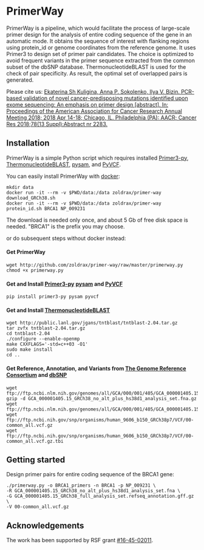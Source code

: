 # PrimerWay
PrimerWay is a pipeline, which would facilitate the process of large-scale primer design for the analysis of entire coding sequence of the gene in an automatic mode. It obtains the sequence of interest with flanking regions using protein_id or genome coordinates from the reference genome. It uses Primer3 to design set of primer pair candidates. The choice is optimized to avoid frequent variants in the primer sequence extracted from the common subset of the dbSNP database. ThermonucleotideBLAST is used for the check of pair specificity. As result, the optimal set of overlapped pairs is generated.

Please cite us: [Ekaterina Sh Kuligina, Anna P. Sokolenko, Ilya V. Bizin. PCR-based validation of novel cancer-predisposing mutations identified upon exome sequencing: An emphasis on primer design [abstract]. In: Proceedings of the American Association for Cancer Research Annual Meeting 2018; 2018 Apr 14-18; Chicago, IL. Philadelphia (PA): AACR; Cancer Res 2018;78(13 Suppl):Abstract nr 2283.][9]

## Installation
PrimerWay is a simple Python script which requires installed [Primer3-py][1], [ThermonucleotideBLAST][2], [pysam][3], and [PyVCF][4].

You can easily install PrimerWay with [docker][8]:
```
mkdir data
docker run -it --rm -v $PWD/data:/data zoldrax/primer-way download_GRCh38.sh
docker run -it --rm -v $PWD/data:/data zoldrax/primer-way protein_id.sh BRCA1 NP_009231
```
The download is needed only once, and about 5 Gb of free disk space is needed.
"BRCA1" is the prefix you may choose.

or do subsequent steps without docker instead:

#### Get PrimerWay
```
wget http://github.com/zoldrax/primer-way/raw/master/primerway.py
chmod +x primerway.py
```

#### Get and Install [Primer3-py][1] [pysam][3] and [PyVCF][4]
```
pip install primer3-py pysam pyvcf
```

#### Get and Install [ThermonucleotideBLAST][2]
```
wget http://public.lanl.gov/jgans/tntblast/tntblast-2.04.tar.gz
tar zvfx tntblast-2.04.tar.gz
cd tntblast-2.04
./configure --enable-openmp
make CXXFLAGS='-std=c++03 -O1'
sudo make install
cd ..
```

#### Get Reference, Annotation, and Variants from [The Genome Reference Consortium][5] and [dbSNP][6]
```
wget ftp://ftp.ncbi.nlm.nih.gov/genomes/all/GCA/000/001/405/GCA_000001405.15_GRCh38/seqs_for_alignment_pipelines.ucsc_ids/GCA_000001405.15_GRCh38_no_alt_plus_hs38d1_analysis_set.fna.gz
gzip -d GCA_000001405.15_GRCh38_no_alt_plus_hs38d1_analysis_set.fna.gz
wget ftp://ftp.ncbi.nlm.nih.gov/genomes/all/GCA/000/001/405/GCA_000001405.15_GRCh38/seqs_for_alignment_pipelines.ucsc_ids/GCA_000001405.15_GRCh38_full_analysis_set.refseq_annotation.gff.gz
wget ftp://ftp.ncbi.nih.gov/snp/organisms/human_9606_b150_GRCh38p7/VCF/00-common_all.vcf.gz
wget ftp://ftp.ncbi.nih.gov/snp/organisms/human_9606_b150_GRCh38p7/VCF/00-common_all.vcf.gz.tbi
```

## Getting started
Design primer pairs for entire coding sequence of the BRCA1 gene:
```
./primerway.py -o BRCA1_primers -n BRCA1 -p NP_009231 \
-R GCA_000001405.15_GRCh38_no_alt_plus_hs38d1_analysis_set.fna \
-G GCA_000001405.15_GRCh38_full_analysis_set.refseq_annotation.gff.gz \
-V 00-common_all.vcf.gz
```

## Acknowledgements
The work has been supported by RSF grant [#16-45-02011][7].

[1]: http://github.com/libnano/primer3-py
[2]: http://public.lanl.gov/jgans/tntblast
[3]: http://github.com/pysam-developers/pysam
[4]: http://github.com/jamescasbon/PyVCF
[5]: http://www.ncbi.nlm.nih.gov/grc/human
[6]: http://www.ncbi.nlm.nih.gov/SNP
[7]: http://rscf.ru/en/enprjcard?rid=16-45-02011
[8]: http://hub.docker.com/r/zoldrax/primer-way
[9]: https://cancerres.aacrjournals.org/content/78/13_Supplement/2283
